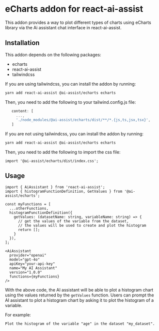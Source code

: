 # eCharts addon for react-ai-assist

This addon provides a way to plot different types of charts using eCharts library via the Ai assistant chat interface in react-ai-assist.

## Installation

This addon depends on the following packages:
- echarts
- react-ai-assist
- tailwindcss

If you are using tailwindcss, you can install the addon by running:

```bash
yarn add react-ai-assist @ai-assist/echarts echarts
```

Then, you need to add the following to your tailwind.config.js file:

```js
   content: [
     ...,
     './node_modules/@ai-assist/echarts/dist/**/*.{js,ts,jsx,tsx}',
   ]
```

If you are not using tailwindcss, you can install the addon by running:

```bash
yarn add react-ai-assist @ai-assist/echarts echarts
```

Then, you need to add the following to import the css file:

```tsx
import '@ai-assist/echarts/dist/index.css';
```

## Usage

```tsx
import { AiAssistant } from 'react-ai-assist';
import { histogramFunctionDefinition, GetValues } from '@ai-assist/echarts';

const myFunctions = [
  ...otherFunctions,
  histogramFunctionDefinition({
    getValues: (datasetName: string, variableName: string) => {
      // get the values of the variable from the dataset,
      // the values will be used to create and plot the histogram
      return [];
    }
  }),
];

<AiAssistant
  provider="openai"
  model="gpt-4o"
  apiKey="your-api-key"
  name="My AI Assistant"
  version="1.0.0"
  functions={myFunctions}
/>
```

With the above code, the AI assistant will be able to plot a histogram chart using the values returned by the `getValues` function. Users can prompt the AI assistant to plot a histogram chart by asking it to plot the histogram of a variable.

For example:

```
Plot the histogram of the variable "age" in the dataset "my_dataset".
```

